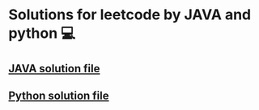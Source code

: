#  Solutions for leetcode by JAVA and python 💻
  ## [JAVA solution file](https://github.com/shou0228/leetcode-practce/tree/main/java)
  ## [Python solution file](https://github.com/shou0228/leetcode-practce/tree/main/python)
